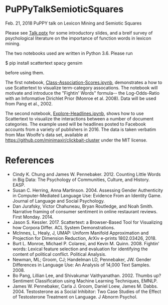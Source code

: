 # PuPPyTalkSemioticSquares
Feb. 21, 2018 PuPPY talk on Lexicon Mining and Semiotic Squares

Please see [Talk.pptx](Talk.pptx) for some introductory slides, and a breif survey of psychological literature on the importance of function words in lexicon mining.

The two notebooks used are written in Python 3.6.  Please run

$ pip install scattertext spacy gensim

before using them.  

The first notebook, [Class-Association-Scores.ipynb](nbviewer.jupyter.org/github/JasonKessler/PuPPyTalk/blob/master/notebooks/Class-Association-Scores.ipynb), demonstrates a how to use Scattertext to visualize term-category assocations.  The notebook will motivate and introduce the "Fightin' Words" formula-- the Log-Odds-Ratio with an Informative Dirichlet Prior (Monroe et al. 2008).  Data will be used from Pang et al., 2002.

The second notebook, [Explore-Headlines.ipynb](nbviewer.jupyter.org/github/JasonKessler/PuPPyTalk/blob/master/notebooks/Explore-Headlines.ipynb), shows how to use Scattertext to visualize the interactions between a number of document categories.  The example used will be headlines posted to Facebook accounts from a variety of publishers in 2016. The data is taken verbatim from Max Woolfe's data set, available at https://github.com/minimaxir/clickbait-cluster under the MIT license.

# References
* Cindy K. Chung and James W. Pennebaker. 2012. Counting Little Words in Big Data: The Psychology of Communities, Culture, and History. EASP.
* Susan C. Herring, Anna Martinson. 2004. Assessing Gender Authenticity in Computer-Mediated Language Use: Evidence From an Identity Game. Journal of Language and Social Psychology. 
* Dan Jurafsky, Victor Chahuneau, Bryan Routledge, and Noah Smith. Narrative framing of consumer sentiment in online restaurant reviews. First Monday. 2014.
* Jason S. Kessler. 2017. Scattertext: a Browser-Based Tool for Visualizing how Corpora Differ. ACL System Demonstrations. 
* McInnes, L, Healy, J, UMAP: Uniform Manifold Approximation and Projection for Dimension Reduction, ArXiv e-prints 1802.03426, 2018.
* Burt L. Monroe, Michael P. Colaresi, and Kevin M. Quinn. 2008. Fightin’ words: Lexical feature selection and evaluation for identifying the content of political conflict. Political Analysis.
* Newman, ML; Groom, CJ; Handelman LD, Pennebaker, JW. Gender Differences in Language Use: An Analysis of 14,000 Text Samples. 2008.
* Bo Pang, Lillian Lee, and Shivakumar Vaithyanathan. 2002. Thumbs up? Sentiment Classification using Machine Learning Techniques, EMNLP.
* James W. Pennebaker, Carla J. Groom, Daniel Loew, James M. Dabbs.  2004. Testosterone as a Social Inhibitor: Two Case Studies of the Effect of Testosterone Treatment on Language. J Abnorm Psychol.

